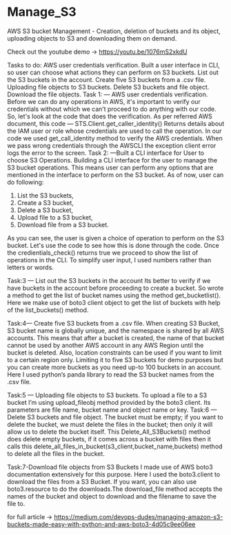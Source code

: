 # Manage_S3
AWS S3 bucket Management - Creation, deletion of buckets and its object, uploading objects to S3 and downloading them on demand.

Check out the youtube demo -> https://youtu.be/1076mS2xkdU


Tasks to do:
AWS user credentials verification.
Built a user interface in CLI, so user can choose what actions they can perform on S3 buckets.
List out the S3 buckets in the account.
Create five S3 buckets from a .csv file.
Uploading file objects to S3 buckets.
Delete S3 buckets and file object.
Download the file objects.
Task 1: — AWS user credentials verification.
Before we can do any operations in AWS, it's important to verify our credentials without which we can’t proceed to do anything with our code. So, let's look at the code that does the verification. 
As per referred AWS document, this code — STS.Client.get_caller_identity()
Returns details about the IAM user or role whose credentials are used to call the operation. In our code we used get_call_identity method to verify the AWS credentials. When we pass wrong credentials through the AWSCLI the exception client error logs the error to the screen.
Task 2: —Built a CLI interface for User to choose S3 Operations.
Building a CLI interface for the user to manage the S3 bucket operations. This means user can perform any options that are mentioned in the interface to perform on the S3 bucket. As of now, user can do following:
1. List the S3 buckets,
2. Create a S3 bucket,
3. Delete a S3 bucket,
4. Upload file to a S3 bucket,
5. Download file from a S3 bucket.

As you can see, the user is given a choice of operation to perform on the S3 bucket. Let's use the code to see how this is done through the code. Once the credientials_check() returns true we proceed to show the list of operations in the CLI. To simplify user input, I used numbers rather than letters or words.


Task:3 — List out the S3 buckets in the account
Its better to verify if we have buckets in the account before proceeding to create a bucket. So wrote a method to get the list of bucket names using the method get_bucketlist(). Here we make use of boto3 client object to get the list of buckets with help of the list_buckets() method.


Task:4— Create five S3 buckets from a .csv file.
When creating S3 Bucket, S3 bucket name is globally unique, and the namespace is shared by all AWS accounts. This means that after a bucket is created, the name of that bucket cannot be used by another AWS account in any AWS Region until the bucket is deleted. Also, location constraints can be used if you want to limit to a certain region only. Limiting it to five S3 buckets for demo purposes but you can create more buckets as you need up-to 100 buckets in an account. Here I used python’s panda library to read the S3 bucket names from the .csv file.


Task:5 — Uploading file objects to S3 buckets.
To upload a file to a S3 bucket I’m using upload_fileobj method provided by the boto3 client. Its parameters are file name, bucket name and object name or key.
Task:6 — Delete S3 buckets and file object.
The bucket must be empty; if you want to delete the bucket, we must delete the files in the bucket; then only it will allow us to delete the bucket itself.
This Delete_All_S3Buckets() method does delete empty buckets, if it comes across a bucket with files then it calls this delete_all_files_in_bucket(s3_client,bucket_name,buckets) method to delete all the files in the bucket.


Task:7-Download file objects from S3 Buckets
I made use of AWS boto3 documentation extensively for this purpose. Here I used the boto3.client to download the files from a S3 Bucket. If you want, you can also use boto3.resource to do the downloads.The download_file method accepts the names of the bucket and object to download and the filename to save the file to.


for full article -> https://medium.com/devops-dudes/managing-amazon-s3-buckets-made-easy-with-python-and-aws-boto3-4d05c9ee06ee

